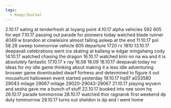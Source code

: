 ```yaml
---
tags:
  - Keep/Journal
---
```


2.10.17
eating at tenderfresh at loyang point
4.10.17
alpha vehicles 592 605 for wpt
7.10.17
passing out parade for pioneers today
watched blade runner 4049 w brandon at cineleisire
almost falling asleep at the end
11.10.17
pol 58.28
sweep tommorrow vehicle 605
departure 1720 rv 1810
13.10.17
deepavali celebrations
went ice skating at kallang w edgar mingsheng cody
14.10.17
watched chasing the dragon
16.10.17
watched kimi no na wa and it is absolutely fantastic
17.10.17
x ray 16.08 16.09
18.10.17
deepavali today
no ideas for my idle game
thinking about making it a less idle adventuring broswer game
downloaded dwarf fortress and determined to figure it out
mousehunt halloween event started yesterday
19.10.17
hq97 a033580
29043 milage
29067
milage 29020-29043-29067
21.10.17
playing wyvern and sesha gave me a bunch of stuff
22.10.17
booked into nee soon hq
26.10.17
parade tommorrow
28.10.17
watched thor ragnarok
first weekend dp duty tommorrow
29.10.17
turns out sheldon is dp and i went home